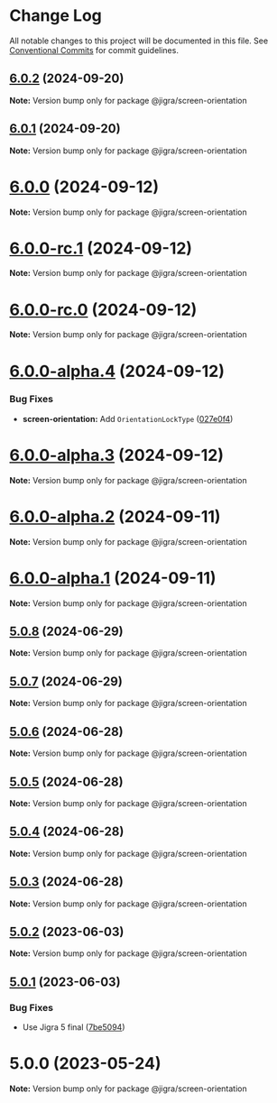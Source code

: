 # Change Log

All notable changes to this project will be documented in this file.
See [Conventional Commits](https://conventionalcommits.org) for commit guidelines.

## [6.0.2](https://github.com/familyjs/jigra-plugins/compare/@jigra/screen-orientation@6.0.1...@jigra/screen-orientation@6.0.2) (2024-09-20)

**Note:** Version bump only for package @jigra/screen-orientation

## [6.0.1](https://github.com/familyjs/jigra-plugins/compare/@jigra/screen-orientation@6.0.0...@jigra/screen-orientation@6.0.1) (2024-09-20)

**Note:** Version bump only for package @jigra/screen-orientation

# [6.0.0](https://github.com/familyjs/jigra-plugins/compare/@jigra/screen-orientation@6.0.0-rc.1...@jigra/screen-orientation@6.0.0) (2024-09-12)

**Note:** Version bump only for package @jigra/screen-orientation

# [6.0.0-rc.1](https://github.com/familyjs/jigra-plugins/compare/@jigra/screen-orientation@6.0.0-rc.0...@jigra/screen-orientation@6.0.0-rc.1) (2024-09-12)

**Note:** Version bump only for package @jigra/screen-orientation

# [6.0.0-rc.0](https://github.com/familyjs/jigra-plugins/compare/@jigra/screen-orientation@6.0.0-alpha.4...@jigra/screen-orientation@6.0.0-rc.0) (2024-09-12)

**Note:** Version bump only for package @jigra/screen-orientation

# [6.0.0-alpha.4](https://github.com/familyjs/jigra-plugins/compare/@jigra/screen-orientation@6.0.0-alpha.3...@jigra/screen-orientation@6.0.0-alpha.4) (2024-09-12)

### Bug Fixes

- **screen-orientation:** Add `OrientationLockType` ([027e0f4](https://github.com/familyjs/jigra-plugins/commit/027e0f4eeaca019d6fd1a46816f0d333be8b3ae8))

# [6.0.0-alpha.3](https://github.com/familyjs/jigra-plugins/compare/@jigra/screen-orientation@6.0.0-alpha.2...@jigra/screen-orientation@6.0.0-alpha.3) (2024-09-12)

**Note:** Version bump only for package @jigra/screen-orientation

# [6.0.0-alpha.2](https://github.com/familyjs/jigra-plugins/compare/@jigra/screen-orientation@6.0.0-alpha.1...@jigra/screen-orientation@6.0.0-alpha.2) (2024-09-11)

**Note:** Version bump only for package @jigra/screen-orientation

# [6.0.0-alpha.1](https://github.com/familyjs/jigra-plugins/compare/@jigra/screen-orientation@5.0.8...@jigra/screen-orientation@6.0.0-alpha.1) (2024-09-11)

**Note:** Version bump only for package @jigra/screen-orientation

## [5.0.8](https://github.com/familyjs/jigra-plugins/compare/@jigra/screen-orientation@5.0.7...@jigra/screen-orientation@5.0.8) (2024-06-29)

**Note:** Version bump only for package @jigra/screen-orientation

## [5.0.7](https://github.com/familyjs/jigra-plugins/compare/@jigra/screen-orientation@5.0.6...@jigra/screen-orientation@5.0.7) (2024-06-29)

**Note:** Version bump only for package @jigra/screen-orientation

## [5.0.6](https://github.com/familyjs/jigra-plugins/compare/@jigra/screen-orientation@5.0.5...@jigra/screen-orientation@5.0.6) (2024-06-28)

**Note:** Version bump only for package @jigra/screen-orientation

## [5.0.5](https://github.com/familyjs/jigra-plugins/compare/@jigra/screen-orientation@5.0.4...@jigra/screen-orientation@5.0.5) (2024-06-28)

**Note:** Version bump only for package @jigra/screen-orientation

## [5.0.4](https://github.com/familyjs/jigra-plugins/compare/@jigra/screen-orientation@5.0.3...@jigra/screen-orientation@5.0.4) (2024-06-28)

**Note:** Version bump only for package @jigra/screen-orientation

## [5.0.3](https://github.com/familyjs/jigra-plugins/compare/@jigra/screen-orientation@5.0.2...@jigra/screen-orientation@5.0.3) (2024-06-28)

**Note:** Version bump only for package @jigra/screen-orientation

## [5.0.2](https://github.com/familyjs/jigra-plugins/compare/@jigra/screen-orientation@5.0.1...@jigra/screen-orientation@5.0.2) (2023-06-03)

**Note:** Version bump only for package @jigra/screen-orientation

## [5.0.1](https://github.com/familyjs/jigra-plugins/compare/@jigra/screen-orientation@5.0.0...@jigra/screen-orientation@5.0.1) (2023-06-03)

### Bug Fixes

- Use Jigra 5 final ([7be5094](https://github.com/familyjs/jigra-plugins/commit/7be509425c5cc9f21b1f9e78794b2c6b76ca7702))

# 5.0.0 (2023-05-24)

**Note:** Version bump only for package @jigra/screen-orientation
